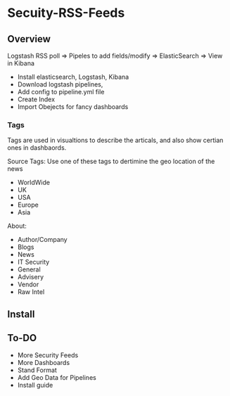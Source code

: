 # Secuity-RSS-Feeds

## Overview

Logstash RSS poll => Pipeles to add fields/modify => ElasticSearch => View in Kibana

- Install elasticsearch, Logstash, Kibana
- Download logstash pipelines,
- Add config to pipeline.yml file
- Create Index
- Import Obejects for fancy dashboards

### Tags
Tags are used in visualtions to describe the articals, and also show certian ones in dashbaords.

Source Tags:
Use one of these tags to dertimine the geo location of the news
- WorldWide
- UK
- USA
- Europe
- Asia

About: 
- Author/Company
- Blogs
- News
- IT Security
- General
- Advisery
- Vendor
- Raw Intel


## Install

## To-DO
- More Security Feeds
- More Dashboards
- Stand Format
- Add Geo Data for Pipelines
- Install guide
